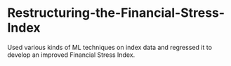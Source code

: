 # Restructuring-the-Financial-Stress-Index
Used various kinds of ML techniques on index data and regressed it to develop an improved Financial Stress Index. 
